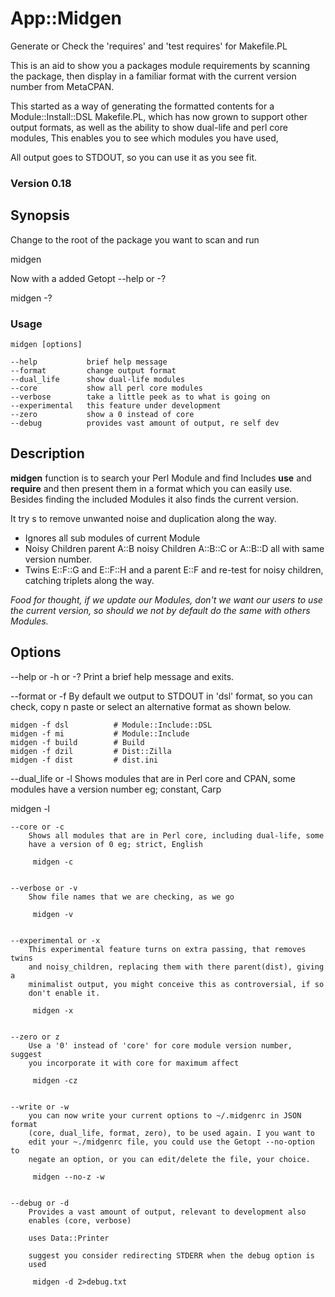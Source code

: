 App::Midgen
==========

Generate or Check the 'requires' and 'test requires' for Makefile.PL

This is an aid to show you a packages module requirements by scanning the package, 
then display in a familiar format with the current version number from MetaCPAN.

This started as a way of generating the formatted contents for a 
Module::Install::DSL Makefile.PL, which has now grown to support other output 
formats, as well as the ability to show dual-life and perl core modules, 
This enables you to see which modules you have used,

All output goes to STDOUT, so you can use it as you see fit.

### Version 0.18

## Synopsis

Change to the root of the package you want to scan and run

 midgen


Now with a added Getopt --help or -?

 midgen -?

### Usage
    midgen [options]

    --help           brief help message
    --format         change output format
    --dual_life      show dual-life modules
    --core           show all perl core modules
    --verbose        take a little peek as to what is going on
    --experimental   this feature under development
    --zero           show a 0 instead of core
    --debug          provides vast amount of output, re self dev


## Description
**midgen** function is to search your Perl Module and find Includes **use** and **require** and then present them in a format which you can easily use.
Besides finding the included Modules it also finds the current version.

It try s to remove unwanted noise and duplication along the way.
* Ignores all sub modules of current Module
* Noisy Children parent A::B noisy Children A::B::C or A::B::D all with same version number.
* Twins E::F::G and E::F::H and a parent E::F and re-test for noisy children, catching triplets along the way.


_Food for thought, if we update our Modules, don't we want our users to use the current version, so should we not by default do the same with others Modules._

## Options

--help or -h or -?
    Print a brief help message and exits.


--format or -f
    By default we output to STDOUT in 'dsl' format, so you can check,
    copy n paste or select an alternative format as shown below.

    midgen -f dsl          # Module::Include::DSL
    midgen -f mi           # Module::Include
    midgen -f build        # Build
    midgen -f dzil         # Dist::Zilla
    midgen -f dist         # dist.ini


--dual_life or -l
Shows modules that are in Perl core and CPAN, some modules have a
version number eg; constant, Carp

 midgen -l


    --core or -c
        Shows all modules that are in Perl core, including dual-life, some
        have a version of 0 eg; strict, English

         midgen -c


    --verbose or -v
        Show file names that we are checking, as we go

         midgen -v


    --experimental or -x
        This experimental feature turns on extra passing, that removes twins
        and noisy_children, replacing them with there parent(dist), giving a
        minimalist output, you might conceive this as controversial, if so
        don't enable it.

         midgen -x


    --zero or z
        Use a '0' instead of 'core' for core module version number, suggest
        you incorporate it with core for maximum affect

         midgen -cz


    --write or -w
        you can now write your current options to ~/.midgenrc in JSON format
        (core, dual_life, format, zero), to be used again. I you want to
        edit your ~./midgenrc file, you could use the Getopt --no-option to
        negate an option, or you can edit/delete the file, your choice.

         midgen --no-z -w


    --debug or -d
        Provides a vast amount of output, relevant to development also
        enables (core, verbose)

        uses Data::Printer

        suggest you consider redirecting STDERR when the debug option is
        used

         midgen -d 2>debug.txt


